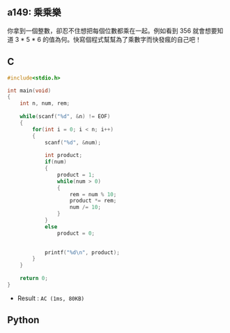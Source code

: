 ## a149: 乘乘樂
你拿到一個整數，卻忍不住想把每個位數都乘在一起。例如看到 356 就會想要知道 3 * 5 * 6 的值為何。快寫個程式幫幫為了乘數字而快發瘋的自己吧！

## C
```C
#include<stdio.h>

int main(void)
{
	int n, num, rem;
	
	while(scanf("%d", &n) != EOF)
	{
		for(int i = 0; i < n; i++)
		{
			scanf("%d", &num);
			
			int product;
			if(num)
			{
				product = 1;
				while(num > 0)
				{
					rem = num % 10;
					product *= rem;
					num /= 10;	
				}
			}
			else
				product = 0;

			
			printf("%d\n", product);
		}
	}
	
	return 0;
}
```
 * Result : `AC (1ms, 80KB)`

## Python
